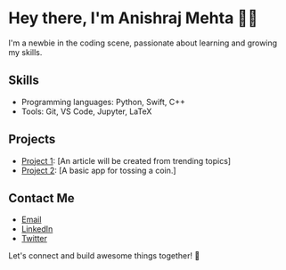 <!--
**anishrajmehta/anishrajmehta** is a ✨ _special_ ✨ repository because its `README.md` (this file) appears on your GitHub profile.

Here are some ideas to get you started:

- 🔭 I’m currently working on ...
- 🌱 I’m currently learning ...
- 👯 I’m looking to collaborate on ...
- 🤔 I’m looking for help with ...
- 💬 Ask me about ...
- 📫 How to reach me: ...
- 😄 Pronouns: ...
- ⚡ Fun fact: ...
-->

# Hey there, I'm Anishraj Mehta 👋🏼

I'm a newbie in the coding scene, passionate about learning and growing my skills. 

## Skills

- Programming languages: Python, Swift, C++
- Tools: Git, VS Code, Jupyter, LaTeX

## Projects

- [Project 1](https://github.com/anishrajmehta/news-article): [An article will be created from trending topics]
- [Project 2](https://github.com/anishrajmehta/Flip-a-coin): [A basic app for tossing a coin.]

## Contact Me

- [Email](mailto:anishrajmehta@icloud.com)
- [LinkedIn](https://www.linkedin.com/in/anishraj-mehta-b23a74161)
- [Twitter](https://twitter.com/AnishrajMehta)

Let's connect and build awesome things together! 🚀

